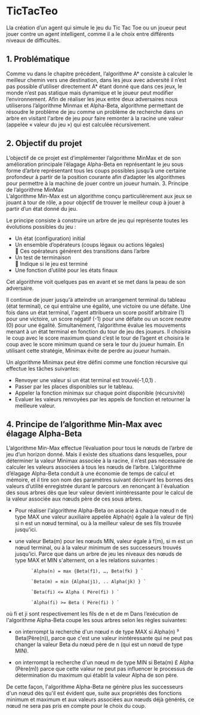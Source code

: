 # TicTacTeo

Lla création d’un agent qui simule le jeu du Tic Tac Toe ou un joueur peut jouer contre un agent intelligent, comme il a le choix entre différents niveaux de difficultés. 

## 1. Problématique 

Comme vu dans le chapitre précédent, l’algorithme A* consiste à calculer le meilleur chemin vers une destination, dans les jeux avec adversité il n’est pas possible d’utiliser directement A* étant donné que dans ces jeux, le monde n’est pas statique mais dynamique et le joueur peut modifier l’environnement. 
Afin de réaliser les jeux entre deux adversaires nous utiliserons l’algorithme Minmax et Alpha-Beta, algorithme permettant de résoudre le problème de jeu comme un problème de recherche dans un arbre en visitant l'arbre de jeu pour faire remonter à la racine une valeur (appelée « valeur du jeu ») qui est calculée récursivement. 



## 2. Objectif du projet 
L’objectif de ce projet est d’implémenter l’algorithme MinMax et de son amélioration principale l’élagage Alpha-Beta en représentant le jeu sous forme d’arbre représentant tous les coups possibles jusqu’à une certaine profondeur à partir de la position courante afin d’adapter les algorithmes pour permettre à la machine de jouer contre un joueur humain. 
3. Principe de l’algorithme MinMax  
L’algorithme Min-Max est un algorithme conçu particulièrement aux jeux se jouant à tour de rôle, a pour objectif de trouver le meilleur coup à jouer à partir d’un état donné du jeu.  
 
Le principe consiste à construire un arbre de jeu qui représente toutes les évolutions possibles du jeu : 
- Un état (configuration) initial  
- Un ensemble d’opérateurs (coups légaux ou actions légales)  
                 Ces opérateurs génèrent des transitions dans l’arbre  
- Un test de terminaison  
                 Indique si le jeu est terminé  
- Une fonction d’utilité pour les états finaux 

 Cet algorithme voit quelques pas en avant et se met dans la peau de son adversaire. 
 
 Il continue de jouer jusqu'à atteindre un arrangement terminal du tableau  (état terminal), ce qui entraîne une égalité, une victoire ou une défaite. Une fois dans un état terminal, l'agent attribuera un score positif arbitraire (1)  pour une victoire, un score négatif (-1) pour une défaite ou un score neutre (0) pour une égalité. 
 Simultanément, l’algorithme évalue les mouvements menant à un état terminal en fonction du tour de jeu des joueurs. Il choisira le coup avec le score maximum quand c’est le tour de l’agent et choisira le coup avec le score minimum quand ce sera le tour du joueur humain. En utilisant cette stratégie, Minimax évite de perdre au joueur humain. 
 
 Un algorithme Minimax peut être défini comme une fonction récursive qui effectue les tâches suivantes: 
 
- Renvoyer une valeur si un état terminal est trouvé(-1,0,1) . 
- Passer par les places disponibles sur le tableau. 
- Appeler la fonction minimax sur chaque point disponible (récursivité) 
- Evaluer les valeurs renvoyées par les appels de fonction et retourner la meilleure valeur. 
 
## 4. Principe de l’algorithme Min-Max avec élagage Alpha-Beta 
L’algorithme Min-Max effectue l’évaluation pour tous le nœuds de l’arbre de jeu d’un horizon donné. Mais il existe des situations dans lesquelles, pour déterminer la valeur Minimax associée à la racine, il n’est pas nécessaire de calculer les valeurs associées à tous les nœuds de l’arbre. 
L’algorithme d’élagage Alpha-Beta conduit à une économie de temps de calcul et mémoire, et il tire son nom des paramètres suivant décrivant les bornes des valeurs d’utilité enregistrée durant le parcours .en renonçant à l`évaluation des sous arbres dès que leur valeur devient inintéressante pour le calcul de la valeur associée aux nœuds père de ces sous arbres. 

- Pour réaliser l'algorithme Alpha-Beta on associe à chaque nœud n de type MAX une valeur auxiliaire appelée Alpha(n) égale à la valeur 
de f(n) si n est un nœud terminal, ou à la meilleur valeur de ses fils trouvée jusqu'ici. 

- une valeur Beta(m) pour les nœuds MIN, valeur égale à f(m), si m est un nœud terminal, ou à la valeur minimum de ses successeurs trouvés jusqu'ici. 
Parce que dans un arbre de jeu les niveaux des nœuds de type MAX et MIN s'alternent, on a les relations suivantes :

            `Alpha(n) = max {Beta(f1), …, Beta(fk) } `

            `Beta(m) = min {Alpha(j1), .. Alpha(jk) } `

            `Beta(fi) <= Alpha ( Père(fi) ) `

            `Alpha(fi) >= Beta ( Père(fi) ) `

où fi et ji sont respectivement les fils de n et de m 
Dans l’exécution de l'algorithme Alpha-Beta coupe les sous arbres selon les règles suivantes: 
- on interrompt la recherche d'un nœud n de type MAX si  Alpha(n) ³ Beta(Père(n)), parce que c'est une valeur inintéressante qui ne peut pas changer la valeur Beta du nœud père de n (qui est un nœud de type MIN). 

- on interrompt la recherche d'un nœud m de type MIN si        Beta(m) £ Alpha (Père(m)) parce que cette valeur ne peut pas influencer le processus de détermination du maximum qui établit la valeur Alpha de son père. 

De cette façon, l'algorithme Alpha-Beta ne génère plus les successeurs d'un nœud dès qu'il est évident que, suite aux propriétés des fonctions minimum et maximum et aux valeurs associées aux nœuds déjà générés, ce nœud ne sera pas pris en compte pour le choix du coup. 

